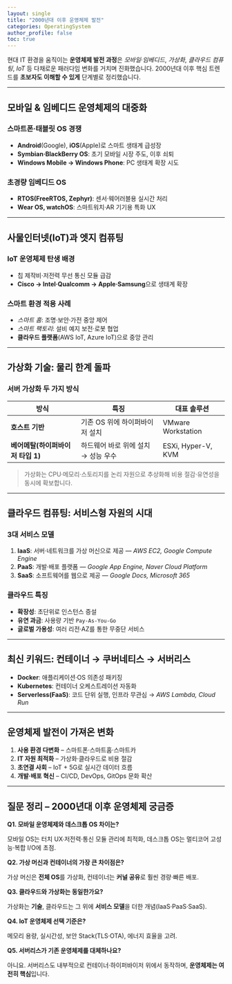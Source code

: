 ```yaml
---
layout: single
title: "2000년대 이후 운영체제 발전"
categories: OperatingSystem
author_profile: false
toc: true
---
```


현대 IT 환경을 움직이는 **운영체제 발전 과정**은 *모바일·임베디드*, *가상화*, *클라우드 컴퓨팅*, *IoT* 등 다채로운 패러다임 변화를 거치며 진화했습니다. 2000년대 이후 핵심 트렌드를 **초보자도 이해할 수 있게** 단계별로 정리했습니다.

------

## 모바일 & 임베디드 운영체제의 대중화

### 스마트폰·태블릿 OS 경쟁

- **Android**(Google), **iOS**(Apple)로 스마트 생태계 급성장
- **Symbian·BlackBerry OS**: 초기 모바일 시장 주도, 이후 쇠퇴
- **Windows Mobile → Windows Phone**: PC 생태계 확장 시도

### 초경량 임베디드 OS

- **RTOS(FreeRTOS, Zephyr)**: 센서·웨어러블용 실시간 처리
- **Wear OS, watchOS**: 스마트워치·AR 기기용 특화 UX

------

## 사물인터넷(IoT)과 엣지 컴퓨팅

### IoT 운영체제 탄생 배경

- 칩 제작비·저전력 무선 통신 모듈 급감
- **Cisco → Intel·Qualcomm → Apple·Samsung**으로 생태계 확장

### 스마트 환경 적용 사례

- *스마트 홈*: 조명·보안·가전 중앙 제어
- *스마트 팩토리*: 설비 예지 보전·로봇 협업
- **클라우드 플랫폼**(AWS IoT, Azure IoT)으로 중앙 관리

------

## 가상화 기술: 물리 한계 돌파

### 서버 가상화 두 가지 방식

| 방식                              | 특징                                | 대표 솔루션        |
| --------------------------------- | ----------------------------------- | ------------------ |
| **호스트 기반**                   | 기존 OS 위에 하이퍼바이저 설치      | VMware Workstation |
| **베어메탈(하이퍼바이저 타입 1)** | 하드웨어 바로 위에 설치 → 성능 우수 | ESXi, Hyper-V, KVM |

> 가상화는 CPU·메모리·스토리지를 논리 자원으로 추상화해 비용 절감·유연성을 동시에 확보합니다.

------

## 클라우드 컴퓨팅: 서비스형 자원의 시대

### 3대 서비스 모델

1. **IaaS**: 서버·네트워크를 가상 머신으로 제공 — *AWS EC2, Google Compute Engine*
2. **PaaS**: 개발·배포 플랫폼 — *Google App Engine, Naver Cloud Platform*
3. **SaaS**: 소프트웨어를 웹으로 제공 — *Google Docs, Microsoft 365*

### 클라우드 특징

- **확장성**: 초단위로 인스턴스 증설
- **유연 과금**: 사용량 기반 `Pay-As-You-Go`
- **글로벌 가용성**: 여러 리전·AZ를 통한 무중단 서비스

------

## 최신 키워드: 컨테이너 → 쿠버네티스 → 서버리스

- **Docker**: 애플리케이션·OS 의존성 패키징
- **Kubernetes**: 컨테이너 오케스트레이션 자동화
- **Serverless(FaaS)**: 코드 단위 실행, 인프라 무관심 → *AWS Lambda, Cloud Run*

------

## 운영체제 발전이 가져온 변화

1. **사용 환경 다변화** – 스마트폰·스마트홈·스마트카
2. **IT 자원 최적화** – 가상화·클라우드로 비용 절감
3. **초연결 사회** – IoT + 5G로 실시간 데이터 흐름
4. **개발·배포 혁신** – CI/CD, DevOps, GitOps 문화 확산

------

## 질문 정리 – 2000년대 이후 운영체제 궁금증

**Q1. 모바일 운영체제와 데스크톱 OS 차이는?**

모바일 OS는 터치 UX·저전력·통신 모듈 관리에 최적화, 데스크톱 OS는 멀티코어 고성능·복합 I/O에 초점.

**Q2. 가상 머신과 컨테이너의 가장 큰 차이점은?**

가상 머신은 **전체 OS**를 가상화, 컨테이너는 **커널 공유**로 훨씬 경량·빠른 배포.

**Q3. 클라우드와 가상화는 동일한가요?**

가상화는 **기술**, 클라우드는 그 위에 **서비스 모델**을 더한 개념(IaaS·PaaS·SaaS).

**Q4. IoT 운영체제 선택 기준은?**

메모리 용량, 실시간성, 보안 Stack(TLS·OTA), 에너지 효율을 고려.

**Q5. 서버리스가 기존 운영체제를 대체하나요?**

아니요. 서버리스도 내부적으로 컨테이너·하이퍼바이저 위에서 동작하며, **운영체제는 여전히 핵심**입니다.
